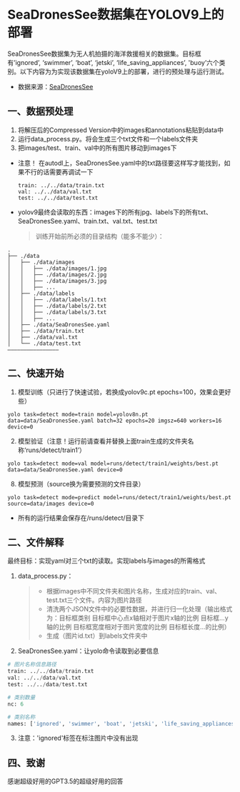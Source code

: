 # SeaDronesSee数据集在YOLOV9上的部署

SeaDronesSee数据集为无人机拍摄的海洋救援相关的数据集。目标框有’ignored’, ‘swimmer’, ‘boat’, ‘jetski’, ‘life_saving_appliances’, 'buoy’六个类别。以下内容为为实现该数据集在yoloV9上的部署，进行的预处理与运行测试。

+ 数据来源：[SeaDronesSee](https://github.com/Ben93kie/SeaDronesSee/tree/main)

## 一、数据预处理

1. 将解压后的Compressed Version中的images和annotations粘贴到data中
2. 运行data_process.py。将会生成三个txt文件和一个labels文件夹
3. 把images/test、train、val中的所有图片移动到images下

+ 注意！   在autodl上，SeaDronesSee.yaml中的txt路径要这样写才能找到，如果不行的话需要再调试一下
  ```
  train: ../../data/train.txt
  val: ../../data/val.txt
  test: ../../data/test.txt
  ```

+ yolov9最终会读取的东西：images下的所有jpg、labels下的所有txt、SeaDronesSee.yaml、train.txt、val.txt、test.txt
  > 训练开始前所必须的目录结构（能多不能少）：



```
.
├── ./data
│   ├── ./data/images
│   │   ├── ./data/images/1.jpg
│   │   ├── ./data/images/2.jpg
│   │   ├── ./data/images/3.jpg
│   │   ├── ...
│   ├── ./data/labels
│   │   ├── ./data/labels/1.txt
│   │   ├── ./data/labels/2.txt
│   │   ├── ./data/labels/3.txt
│   │   ├── ...
│   ├── ./data/SeaDronesSee.yaml
│   ├── ./data/train.txt
│   ├── ./data/val.txt
│   └── ./data/test.txt
————————————————
```



## 二、快速开始

1. 模型训练（只进行了快速试验，若换成yolov9c.pt   epochs=100，效果会更好些）

``` Terminal
yolo task=detect mode=train model=yolov8n.pt data=data/SeaDronesSee.yaml batch=32 epochs=20 imgsz=640 workers=16 device=0
```

2. 模型验证（注意！运行前请查看并替换上面train生成的文件夹名称‘runs/detect/train1’）

```Terminal
yolo task=detect mode=val model=runs/detect/train1/weights/best.pt data=data/SeaDronesSee.yaml device=0
```

8. 模型预测（source换为需要预测的文件目录）

```Terminal
yolo task=detect mode=predict model=runs/detect/train1/weights/best.pt source=data/images device=0
```

+ 所有的运行结果会保存在/runs/detect/目录下



## 二、文件解释

最终目标：实现yaml对三个txt的读取。实现labels与images的所需格式

1. data_process.py：

   > + 根据images中不同文件夹和图片名称，生成对应的train、val、test.txt三个文件。内容为图片路径
   > + 清洗两个JSON文件中的必要性数据，并进行归一化处理（输出格式为：目标框类别 目标框中心点x轴相对于图片x轴的比例 目标框...y轴的比例 目标框宽度相对于图片宽度的比例 目标框长度...的比例）
   > + 生成（图片id.txt）到labels文件夹中

2. SeaDronesSee.yaml：让yolo命令读取到必要信息

```python
# 图片名称信息路径
train: ../../data/train.txt
val: ../../data/val.txt
test: ../../data/test.txt

# 类别数量
nc: 6

# 类别名称
names: ['ignored', 'swimmer', 'boat', 'jetski', 'life_saving_appliances', 'buoy']
```

3. 注意：'ignored'标签在标注图片中没有出现



## 四、致谢

感谢超级好用的GPT3.5的超级好用的回答
